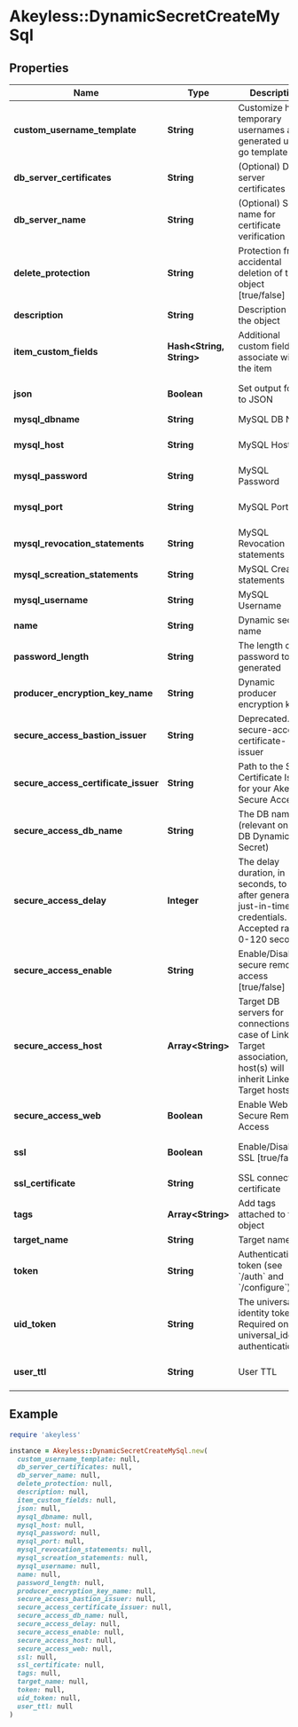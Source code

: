 # Akeyless::DynamicSecretCreateMySql

## Properties

| Name | Type | Description | Notes |
| ---- | ---- | ----------- | ----- |
| **custom_username_template** | **String** | Customize how temporary usernames are generated using go template | [optional] |
| **db_server_certificates** | **String** | (Optional) DB server certificates | [optional] |
| **db_server_name** | **String** | (Optional) Server name for certificate verification | [optional] |
| **delete_protection** | **String** | Protection from accidental deletion of this object [true/false] | [optional] |
| **description** | **String** | Description of the object | [optional] |
| **item_custom_fields** | **Hash&lt;String, String&gt;** | Additional custom fields to associate with the item | [optional] |
| **json** | **Boolean** | Set output format to JSON | [optional][default to false] |
| **mysql_dbname** | **String** | MySQL DB Name | [optional] |
| **mysql_host** | **String** | MySQL Host | [optional][default to &#39;127.0.0.1&#39;] |
| **mysql_password** | **String** | MySQL Password | [optional] |
| **mysql_port** | **String** | MySQL Port | [optional][default to &#39;3306&#39;] |
| **mysql_revocation_statements** | **String** | MySQL Revocation statements | [optional] |
| **mysql_screation_statements** | **String** | MySQL Creation statements | [optional] |
| **mysql_username** | **String** | MySQL Username | [optional] |
| **name** | **String** | Dynamic secret name |  |
| **password_length** | **String** | The length of the password to be generated | [optional] |
| **producer_encryption_key_name** | **String** | Dynamic producer encryption key | [optional] |
| **secure_access_bastion_issuer** | **String** | Deprecated. use secure-access-certificate-issuer | [optional] |
| **secure_access_certificate_issuer** | **String** | Path to the SSH Certificate Issuer for your Akeyless Secure Access | [optional] |
| **secure_access_db_name** | **String** | The DB name (relevant only for DB Dynamic-Secret) | [optional] |
| **secure_access_delay** | **Integer** | The delay duration, in seconds, to wait after generating just-in-time credentials. Accepted range: 0-120 seconds | [optional] |
| **secure_access_enable** | **String** | Enable/Disable secure remote access [true/false] | [optional] |
| **secure_access_host** | **Array&lt;String&gt;** | Target DB servers for connections (In case of Linked Target association, host(s) will inherit Linked Target hosts) | [optional] |
| **secure_access_web** | **Boolean** | Enable Web Secure Remote Access | [optional][default to false] |
| **ssl** | **Boolean** | Enable/Disable SSL [true/false] | [optional][default to false] |
| **ssl_certificate** | **String** | SSL connection certificate | [optional] |
| **tags** | **Array&lt;String&gt;** | Add tags attached to this object | [optional] |
| **target_name** | **String** | Target name | [optional] |
| **token** | **String** | Authentication token (see &#x60;/auth&#x60; and &#x60;/configure&#x60;) | [optional] |
| **uid_token** | **String** | The universal identity token, Required only for universal_identity authentication | [optional] |
| **user_ttl** | **String** | User TTL | [optional][default to &#39;60m&#39;] |

## Example

```ruby
require 'akeyless'

instance = Akeyless::DynamicSecretCreateMySql.new(
  custom_username_template: null,
  db_server_certificates: null,
  db_server_name: null,
  delete_protection: null,
  description: null,
  item_custom_fields: null,
  json: null,
  mysql_dbname: null,
  mysql_host: null,
  mysql_password: null,
  mysql_port: null,
  mysql_revocation_statements: null,
  mysql_screation_statements: null,
  mysql_username: null,
  name: null,
  password_length: null,
  producer_encryption_key_name: null,
  secure_access_bastion_issuer: null,
  secure_access_certificate_issuer: null,
  secure_access_db_name: null,
  secure_access_delay: null,
  secure_access_enable: null,
  secure_access_host: null,
  secure_access_web: null,
  ssl: null,
  ssl_certificate: null,
  tags: null,
  target_name: null,
  token: null,
  uid_token: null,
  user_ttl: null
)
```

